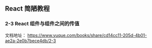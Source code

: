 ## React 简陋教程
### 2-3 React 组件与组件之间的传值
文档地址：
https://www.yuque.com/books/share/cd14cc11-205d-4b01-ae2a-2e0b7bece4db/2-3



